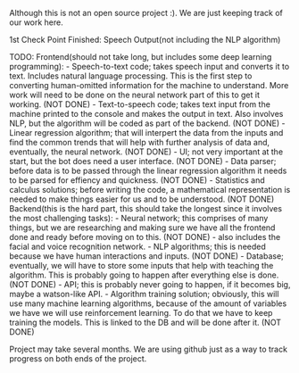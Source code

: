 Although this is not an open source project :). We are just keeping track of our work here.



1st Check Point 
Finished:
Speech Output(not including the NLP algorithm)


TODO:
  Frontend(should not take long, but includes some deep learning programming):
      - Speech-to-text code; takes speech input and converts it to text. Includes natural language processing. This is the first step to          converting human-omitted information for the machine to understand. More work will need to be done on the neural network part of          this to get it working. (NOT DONE)
      - Text-to-speech code; takes text input from the machine printed to the console and makes the output in text. Also involves NLP, but        the algorithm will be coded as part of the backend. (NOT DONE)
      - Linear regression algorithm; that will interpert the data from the inputs and find the common trends that will help with further          analysis of data and, eventually, the neural network. (NOT DONE)
      - UI; not very important at the start, but the bot does need a user interface. (NOT DONE)
      - Data parser; before data is to be passed through the linear regression algorithm it needs to be parsed for effiency and quickness.        (NOT DONE)
      - Statistics and calculus solutions; before writing the code, a mathematical representation is needed to make things easier for us         and to be understood. (NOT DONE)
  Backend(this is the hard part, this should take the longest since it involves the most challenging tasks):
      - Neural network; this comprises of many things, but we are researching and making sure we have all the frontend done and ready           before moving on to this. (NOT DONE)
          - also includes the facial and voice recognition network.
      - NLP algorithms; this is needed because we have human interactions and inputs. (NOT DONE)
      - Database; eventually, we will have to store some inputs that help with teaching the algorithm. This is probably going to happen         after everything else is done. (NOT DONE)
      - API; this is probably never going to happen, if it becomes big, maybe a watson-like API.
      - Algorithm training solution; obviously, this will use many machine learning algorithms, because of the amount of variables we have       we will use reinforcement learning. To do that we have to keep training the models. This is linked to the DB and will be done after      it. (NOT DONE)
      
Project may take several months. We are using github just as a way to track progress on both ends of the project. 
